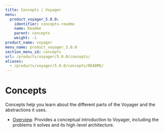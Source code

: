 ```yaml
---
title: Concepts | Voyager
menu:
  product_voyager_5.0.0:
    identifier: concepts-readme
    name: Readme
    parent: concepts
    weight: -1
product_name: voyager
menu_name: product_voyager_5.0.0
section_menu_id: concepts
url: /products/voyager/5.0.0/concepts/
aliases:
  - /products/voyager/5.0.0/concepts/README/
---
```

# Concepts

Concepts help you learn about the different parts of the Voyager and the abstractions it uses.

- [Overview](/products/voyager/5.0.0/concepts/overview). Provides a conceptual introduction to Voyager, including the problems it solves and its high-level architecture.

